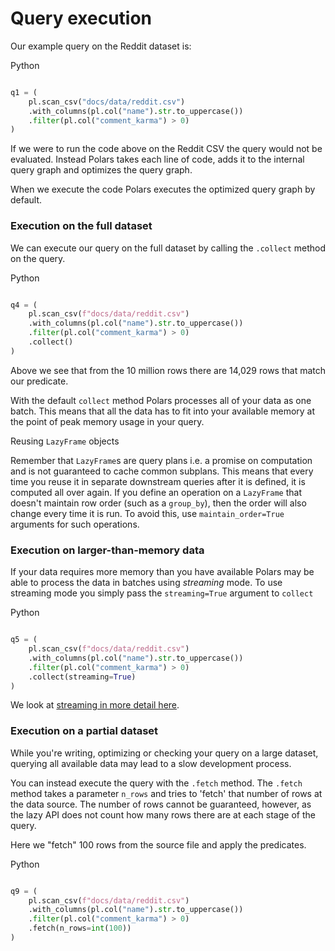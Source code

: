 # Query execution


Our example query on the Reddit dataset is:


 Python


 

```python

q1 = (
    pl.scan_csv("docs/data/reddit.csv")
    .with_columns(pl.col("name").str.to_uppercase())
    .filter(pl.col("comment_karma") > 0)
)

```






If we were to run the code above on the Reddit CSV the query would not be evaluated. Instead Polars takes each line of code, adds it to the internal query graph and optimizes the query graph.


When we execute the code Polars executes the optimized query graph by default.


### Execution on the full dataset


We can execute our query on the full dataset by calling the `.collect` method on the query.


 Python


   

```python

q4 = (
    pl.scan_csv(f"docs/data/reddit.csv")
    .with_columns(pl.col("name").str.to_uppercase())
    .filter(pl.col("comment_karma") > 0)
    .collect()
)

```









Above we see that from the 10 million rows there are 14,029 rows that match our predicate.


With the default `collect` method Polars processes all of your data as one batch. This means that all the data has to fit into your available memory at the point of peak memory usage in your query.



Reusing `LazyFrame` objects


Remember that `LazyFrame`s are query plans i.e. a promise on computation and is not guaranteed to cache common subplans. This means that every time you reuse it in separate downstream queries after it is defined, it is computed all over again. If you define an operation on a `LazyFrame` that doesn't maintain row order (such as a `group_by`), then the order will also change every time it is run. To avoid this, use `maintain_order=True` arguments for such operations.



### Execution on larger-than-memory data


If your data requires more memory than you have available Polars may be able to process the data in batches using *streaming* mode. To use streaming mode you simply pass the `streaming=True` argument to `collect`


 Python


   

```python

q5 = (
    pl.scan_csv(f"docs/data/reddit.csv")
    .with_columns(pl.col("name").str.to_uppercase())
    .filter(pl.col("comment_karma") > 0)
    .collect(streaming=True)
)

```






We look at [streaming in more detail here](../streaming/).


### Execution on a partial dataset


While you're writing, optimizing or checking your query on a large dataset, querying all available data may lead to a slow development process.


You can instead execute the query with the `.fetch` method. The `.fetch` method takes a parameter `n_rows` and tries to 'fetch' that number of rows at the data source. The number of rows cannot be guaranteed, however, as the lazy API does not count how many rows there are at each stage of the query.


Here we "fetch" 100 rows from the source file and apply the predicates.


 Python


     

```python

q9 = (
    pl.scan_csv(f"docs/data/reddit.csv")
    .with_columns(pl.col("name").str.to_uppercase())
    .filter(pl.col("comment_karma") > 0)
    .fetch(n_rows=int(100))
)

```







